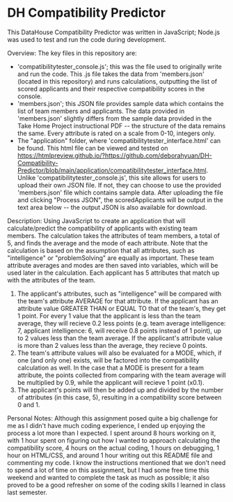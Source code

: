 # DH Compatibility Predictor
 This DataHouse Compatibility Predictor was written in JavaScript; Node.js was used to test and run the code during development.

 Overview:
 The key files in this repository are:
 - 'compatibilitytester_console.js'; this was the file used to originally write and run the code. This .js file takes the data from 'members.json' (located in this repository) and runs calculations, outputting the list of scored applicants and their respective compatibility scores in the console.
  - 'members.json'; this JSON file provides sample data which contains the list of team members and applicants. The data provided in 'members.json' slightly differs from the sample data provided in the Take Home Project instructional PDF -- the structure of the data remains the same. Every attribute is rated on a scale from 0-10, integers only.
 - The "application" folder, where 'compatibilitytester_interface.html' can be found. This html file can be viewed and tested on https://htmlpreview.github.io/?https://github.com/deborahyuan/DH-Compatibility-Predictor/blob/main/application/compatibilitytester_interface.html. Unlike 'compatibilitytester_console.js', this site allows for users to upload their own JSON file. If not, they can choose to use the provided 'members.json' file which contains sample data. After uploading the file and clicking "Process JSON", the scoredApplicants will be output in the text area below -- the output JSON is also available for download.


 Description:
 Using JavaScript to create an application that will calculate/predict the compatibility of applicants with existing team members. The calculation takes the attributes of team members, a total of 5, and finds the average and the mode of each attribute. Note that the calculation is based on the assumption that all attributes, such as "intelligence" or "problemSolving" are equally as important. These team attribute averages and modes are then saved into variables, which will be used later in the calculation. Each applicant has 5 attributes that match up with the attributes of the team. 
 
 1. The applicant's attributes, such as "intelligence" will be compared with the team's attribute AVERAGE for that attribute. If the applicant has an attribute value GREATER THAN or EQUAL TO that of the team's, they get 1 point. For every 1 value that the applicant is less than the team average, they will recieve 0.2 less points (e.g. team average intelligence: 7, applicant intelligence: 6, will receive 0.8 points instead of 1 point), up to 2 values less than the team average. If the applicant's attribute value is more than 2 values less than the average, they recieve 0 points. 
 2. The team's attribute values will also be evaluated for a MODE, which, if one (and only one) exists, will be factored into the compatibility calculation as well. In the case that a MODE is present for a team attribute, the points collected from comparing with the team average will be multiplied by 0.9, while the applicant will recieve 1 point (x0.1).
 3. The applicant's points will then be added up and divided by the number of attributes (in this case, 5), resulting in a compatibility score between 0 and 1.


 Personal Notes:
 Although this assignment posed quite a big challenge for me as I didn't have much coding experience, I ended up enjoying the process a lot more than I expected. I spent around 8 hours working on it, with 1 hour spent on figuring out how I wanted to approach calculating the compatibility score, 4 hours on the actual coding, 1 hours on debugging, 1 hour on HTML/CSS, and around 1 hour writing out this README file and commenting my code. I know the instructions mentioned that we don't need to spend a lot of time on this assignment, but I had some free time this weekend and wanted to complete the task as much as possible; it also proved to be a good refresher on some of the coding skills I learned in class last semester.